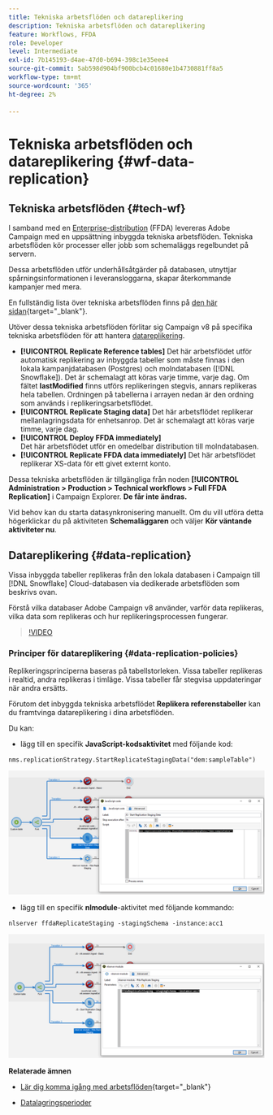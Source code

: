```yaml
---
title: Tekniska arbetsflöden och datareplikering
description: Tekniska arbetsflöden och datareplikering
feature: Workflows, FFDA
role: Developer
level: Intermediate
exl-id: 7b145193-d4ae-47d0-b694-398c1e35eee4
source-git-commit: 5ab598d904bf900bcb4c01680e1b4730881ff8a5
workflow-type: tm+mt
source-wordcount: '365'
ht-degree: 2%

---
```


# Tekniska arbetsflöden och datareplikering {#wf-data-replication}

## Tekniska arbetsflöden {#tech-wf}

I samband med en [Enterprise-distribution](enterprise-deployment.md) (FFDA) levereras Adobe Campaign med en uppsättning inbyggda tekniska arbetsflöden. Tekniska arbetsflöden kör processer eller jobb som schemaläggs regelbundet på servern.

Dessa arbetsflöden utför underhållsåtgärder på databasen, utnyttjar spårningsinformationen i leveransloggarna, skapar återkommande kampanjer med mera.

En fullständig lista över tekniska arbetsflöden finns på [den här sidan](https://experienceleague.adobe.com/docs/campaign/automation/workflows/introduction/wf-type/technical-workflows.html){target="_blank"}.

Utöver dessa tekniska arbetsflöden förlitar sig Campaign v8 på specifika tekniska arbetsflöden för att hantera [datareplikering](#data-replication).

* **[!UICONTROL Replicate Reference tables]**
Det här arbetsflödet utför automatisk replikering av inbyggda tabeller som måste finnas i den lokala kampanjdatabasen (Postgres) och molndatabasen ([!DNL Snowflake]). Det är schemalagt att köras varje timme, varje dag. Om fältet **lastModified** finns utförs replikeringen stegvis, annars replikeras hela tabellen. Ordningen på tabellerna i arrayen nedan är den ordning som används i replikeringsarbetsflödet.
* **[!UICONTROL Replicate Staging data]**
Det här arbetsflödet replikerar mellanlagringsdata för enhetsanrop. Det är schemalagt att köras varje timme, varje dag.
* **[!UICONTROL Deploy FFDA immediately]**\
  Det här arbetsflödet utför en omedelbar distribution till molndatabasen.
* **[!UICONTROL Replicate FFDA data immediately]**
Det här arbetsflödet replikerar XS-data för ett givet externt konto.

Dessa tekniska arbetsflöden är tillgängliga från noden **[!UICONTROL Administration > Production > Technical workflows > Full FFDA Replication]** i Campaign Explorer. **De får inte ändras.**

Vid behov kan du starta datasynkronisering manuellt. Om du vill utföra detta högerklickar du på aktiviteten **Schemaläggaren** och väljer **Kör väntande aktiviteter nu**.

## Datareplikering {#data-replication}

Vissa inbyggda tabeller replikeras från den lokala databasen i Campaign till [!DNL Snowflake] Cloud-databasen via dedikerade arbetsflöden som beskrivs ovan.

Förstå vilka databaser Adobe Campaign v8 använder, varför data replikeras, vilka data som replikeras och hur replikeringsprocessen fungerar.

>[!VIDEO](https://video.tv.adobe.com/v/334460?quality=12)


### Principer för datareplikering {#data-replication-policies}

Replikeringsprinciperna baseras på tabellstorleken. Vissa tabeller replikeras i realtid, andra replikeras i timläge. Vissa tabeller får stegvisa uppdateringar när andra ersätts.

Förutom det inbyggda tekniska arbetsflödet **Replikera referenstabeller** kan du framtvinga datareplikering i dina arbetsflöden.

Du kan:

* lägg till en specifik **JavaScript-kodsaktivitet** med följande kod:

```
nms.replicationStrategy.StartReplicateStagingData("dem:sampleTable")
```

![](assets/jscode.png)


* lägg till en specifik **nlmodule**-aktivitet med följande kommando:

```
nlserver ffdaReplicateStaging -stagingSchema -instance:acc1
```

![](assets/nlmodule.png)


**Relaterade ämnen**

* [Lär dig komma igång med arbetsflöden](https://experienceleague.adobe.com/docs/campaign/automation/workflows/introduction/about-workflows.html){target="_blank"}

* [Datalagringsperioder](../dev/datamodel-best-practices.md#data-retention)
